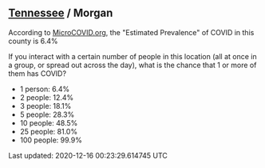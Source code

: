 
## [Tennessee](/united-states/tennessee) / Morgan

According to [MicroCOVID.org](http://microcovid.org),
the "Estimated Prevalence" of COVID in this county is 6.4%

If you interact with a certain number of people in this location
(all at once in a group, or spread out across the day), what is the chance that
1 or more of them has COVID?

- 1 person: 6.4%
- 2 people: 12.4%
- 3 people: 18.1%
- 5 people: 28.3%
- 10 people: 48.5%
- 25 people: 81.0%
- 100 people: 99.9%

Last updated: 2020-12-16 00:23:29.614745 UTC
